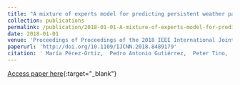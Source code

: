 ```yaml
---
title: "A mixture of experts model for predicting persistent weather patterns"
collection: publications
permalink: /publication/2018-01-01-A-mixture-of-experts-model-for-predicting-persistent-weather-patterns
date: 2018-01-01
venue: 'Proceedings of Proceedings of the 2018 IEEE International Joint Conference on Neural Networks (IJCNN 2018)'
paperurl: 'http://doi.org/10.1109/IJCNN.2018.8489179'
citation: ' María Pérez-Ortiz,  Pedro Antonio Gutiérrez,  Peter Tino,  Carlos Casanova-Mateo,  Sancho Salcedo-Sanz, &quot;A mixture of experts model for predicting persistent weather patterns.&quot; Proceedings of Proceedings of the 2018 IEEE International Joint Conference on Neural Networks (IJCNN 2018), 2018, Rio (Brazil), pp.5714--5721.'
---
```

[Access paper here](http://doi.org/10.1109/IJCNN.2018.8489179){:target="_blank"}

